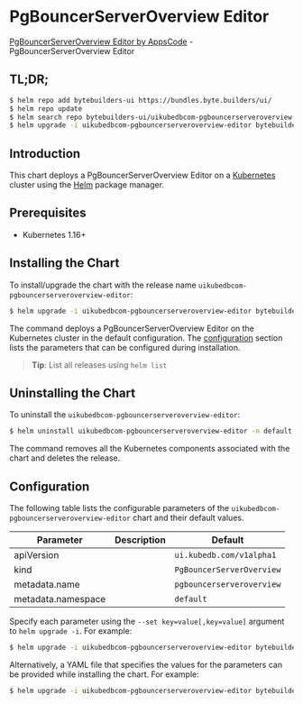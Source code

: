 # PgBouncerServerOverview Editor

[PgBouncerServerOverview Editor by AppsCode](https://byte.builders) - PgBouncerServerOverview Editor

## TL;DR;

```bash
$ helm repo add bytebuilders-ui https://bundles.byte.builders/ui/
$ helm repo update
$ helm search repo bytebuilders-ui/uikubedbcom-pgbouncerserveroverview-editor --version=v0.4.14
$ helm upgrade -i uikubedbcom-pgbouncerserveroverview-editor bytebuilders-ui/uikubedbcom-pgbouncerserveroverview-editor -n default --create-namespace --version=v0.4.14
```

## Introduction

This chart deploys a PgBouncerServerOverview Editor on a [Kubernetes](http://kubernetes.io) cluster using the [Helm](https://helm.sh) package manager.

## Prerequisites

- Kubernetes 1.16+

## Installing the Chart

To install/upgrade the chart with the release name `uikubedbcom-pgbouncerserveroverview-editor`:

```bash
$ helm upgrade -i uikubedbcom-pgbouncerserveroverview-editor bytebuilders-ui/uikubedbcom-pgbouncerserveroverview-editor -n default --create-namespace --version=v0.4.14
```

The command deploys a PgBouncerServerOverview Editor on the Kubernetes cluster in the default configuration. The [configuration](#configuration) section lists the parameters that can be configured during installation.

> **Tip**: List all releases using `helm list`

## Uninstalling the Chart

To uninstall the `uikubedbcom-pgbouncerserveroverview-editor`:

```bash
$ helm uninstall uikubedbcom-pgbouncerserveroverview-editor -n default
```

The command removes all the Kubernetes components associated with the chart and deletes the release.

## Configuration

The following table lists the configurable parameters of the `uikubedbcom-pgbouncerserveroverview-editor` chart and their default values.

|     Parameter      | Description |               Default                |
|--------------------|-------------|--------------------------------------|
| apiVersion         |             | <code>ui.kubedb.com/v1alpha1</code>  |
| kind               |             | <code>PgBouncerServerOverview</code> |
| metadata.name      |             | <code>pgbouncerserveroverview</code> |
| metadata.namespace |             | <code>default</code>                 |


Specify each parameter using the `--set key=value[,key=value]` argument to `helm upgrade -i`. For example:

```bash
$ helm upgrade -i uikubedbcom-pgbouncerserveroverview-editor bytebuilders-ui/uikubedbcom-pgbouncerserveroverview-editor -n default --create-namespace --version=v0.4.14 --set apiVersion=ui.kubedb.com/v1alpha1
```

Alternatively, a YAML file that specifies the values for the parameters can be provided while
installing the chart. For example:

```bash
$ helm upgrade -i uikubedbcom-pgbouncerserveroverview-editor bytebuilders-ui/uikubedbcom-pgbouncerserveroverview-editor -n default --create-namespace --version=v0.4.14 --values values.yaml
```
